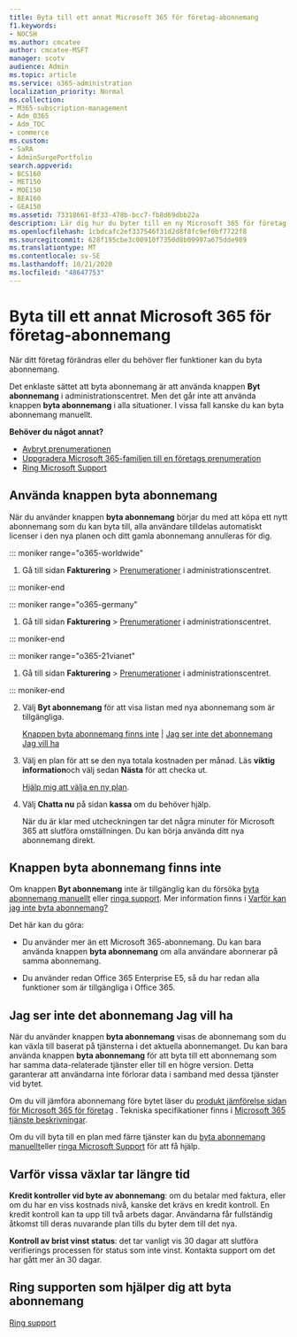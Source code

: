 ```yaml
---
title: Byta till ett annat Microsoft 365 för företag-abonnemang
f1.keywords:
- NOCSH
ms.author: cmcatee
author: cmcatee-MSFT
manager: scotv
audience: Admin
ms.topic: article
ms.service: o365-administration
localization_priority: Normal
ms.collection:
- M365-subscription-management
- Adm_O365
- Adm_TOC
- commerce
ms.custom:
- SaRA
- AdminSurgePortfolio
search.appverid:
- BCS160
- MET150
- MOE150
- BEA160
- GEA150
ms.assetid: 73318661-8f33-478b-bcc7-fb8d69dbb22a
description: Lär dig hur du byter till en ny Microsoft 365 för företag-prenumeration.
ms.openlocfilehash: 1cbdcafc2ef337546f31d2d8f8fc9ef0bf7722f8
ms.sourcegitcommit: 628f195cbe3c00910f7350d8b09997a675dde989
ms.translationtype: MT
ms.contentlocale: sv-SE
ms.lasthandoff: 10/21/2020
ms.locfileid: "48647753"
---
```

# <a name="switch-to-a-different-microsoft-365-for-business-plan"></a>Byta till ett annat Microsoft 365 för företag-abonnemang

När ditt företag förändras eller du behöver fler funktioner kan du byta abonnemang.  

Det enklaste sättet att byta abonnemang är att använda knappen **Byt abonnemang** i administrationscentret. Men det går inte att använda knappen **byta abonnemang** i alla situationer. I vissa fall kanske du kan byta abonnemang manuellt.


**Behöver du något annat?**
- [Avbryt prenumerationen](cancel-your-subscription.md)
- [Uppgradera Microsoft 365-familjen till en företags prenumeration](https://support.microsoft.com/office/9322ffb8-a35d-4407-8ebe-ed6ea0859b9f.aspx)
- [Ring Microsoft Support](../../admin/contact-support-for-business-products.md)

## <a name="use-the-switch-plans-button"></a>Använda knappen byta abonnemang

När du använder knappen **byta abonnemang** börjar du med att köpa ett nytt abonnemang som du kan byta till, alla användare tilldelas automatiskt licenser i den nya planen och ditt gamla abonnemang annulleras för dig.

::: moniker range="o365-worldwide"

1. Gå till sidan **Fakturering** \> <a href="https://go.microsoft.com/fwlink/p/?linkid=842054" target="_blank">Prenumerationer</a> i administrationscentret.

::: moniker-end

::: moniker range="o365-germany"

1. Gå till sidan **Fakturering** > <a href="https://go.microsoft.com/fwlink/p/?linkid=847745" target="_blank">Prenumerationer</a> i administrationscentret.

::: moniker-end

::: moniker range="o365-21vianet"

1. Gå till sidan **Fakturering** > <a href="https://go.microsoft.com/fwlink/p/?linkid=850626" target="_blank">Prenumerationer</a> i administrationscentret.

::: moniker-end

2. Välj **Byt abonnemang** för att visa listan med nya abonnemang som är tillgängliga.

    [Knappen byta abonnemang finns inte](#the-switch-plans-button-isnt-there)  |  [Jag ser inte det abonnemang Jag vill ha](#i-dont-see-the-plan-i-want)

3. Välj en plan för att se den nya totala kostnaden per månad. Läs **viktig information**och välj sedan **Nästa** för att checka ut.

    [Hjälp mig att välja en ny plan](https://go.microsoft.com/fwlink/p/?linkid=842056).

4. Välj **Chatta nu** på sidan **kassa** om du behöver hjälp.

    När du är klar med utcheckningen tar det några minuter för Microsoft 365 att slutföra omställningen. Du kan börja använda ditt nya abonnemang direkt.

## <a name="the-switch-plans-button-isnt-there"></a>Knappen byta abonnemang finns inte

Om knappen **Byt abonnemang** inte är tillgänglig kan du försöka [byta abonnemang manuellt](switch-plans-manually.md) eller [ringa support](../../admin/contact-support-for-business-products.md). Mer information finns i [Varför kan jag inte byta abonnemang?](why-can-t-i-switch-plans.md)
  
Det här kan du göra:
  
- Du använder mer än ett Microsoft 365-abonnemang. Du kan bara använda knappen **byta abonnemang** om alla användare abonnerar på samma abonnemang.

- Du använder redan Office 365 Enterprise E5, så du har redan alla funktioner som är tillgängliga i Office 365.

## <a name="i-dont-see-the-plan-i-want"></a>Jag ser inte det abonnemang Jag vill ha

När du använder knappen **byta abonnemang** visas de abonnemang som du kan växla till baserat på tjänsterna i det aktuella abonnemanget. Du kan bara använda knappen **byta abonnemang** för att byta till ett abonnemang som har samma data-relaterade tjänster eller till en högre version. Detta garanterar att användarna inte förlorar data i samband med dessa tjänster vid bytet.
  
Om du vill jämföra abonnemang före bytet läser du [produkt jämförelse sidan för Microsoft 365 för företag](https://go.microsoft.com/fwlink/p/?linkid=842056) . Tekniska specifikationer finns i [Microsoft 365 tjänste beskrivningar](https://go.microsoft.com/fwlink/p/?linkid=842275).
  
Om du vill byta till en plan med färre tjänster kan du [byta abonnemang manuellt](switch-plans-manually.md)eller [ringa Microsoft Support](../../admin/contact-support-for-business-products.md) för att få hjälp.
  
## <a name="why-some-switches-take-longer"></a>Varför vissa växlar tar längre tid

 **Kredit kontroller vid byte av abonnemang**: om du betalar med faktura, eller om du har en viss kostnads nivå, kanske det krävs en kredit kontroll. En kredit kontroll kan ta upp till två arbets dagar. Användarna får fullständig åtkomst till deras nuvarande plan tills du byter dem till det nya.
  
 **Kontroll av brist vinst status**: det tar vanligt vis 30 dagar att slutföra verifierings processen för status som inte vinst. Kontakta support om det har gått mer än 30 dagar.
  
## <a name="call-support-to-help-you-switch-plans"></a>Ring supporten som hjälper dig att byta abonnemang

[Ring support](../../admin/contact-support-for-business-products.md)
